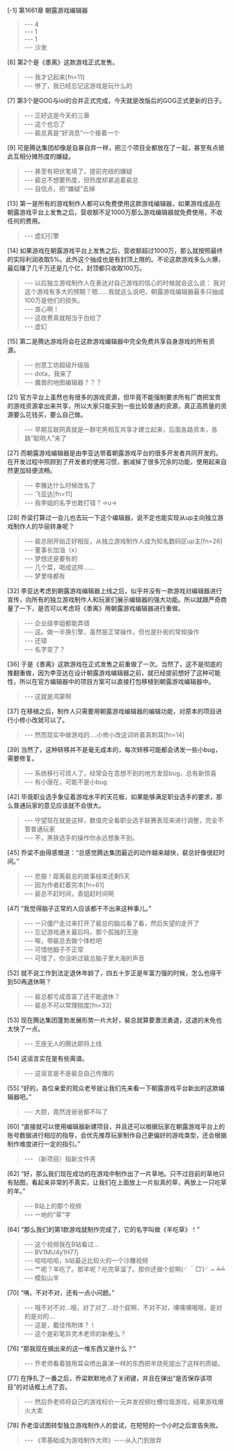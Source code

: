 
[-1] 第1661章 朝露游戏编辑器
>--- 4<br>
>--- 1<br>
>--- 1<br>
>--- 沙发<br>

[6] 第2个是《黍离》这款游戏正式发售。
>--- 我才记起来[fn=11]<br>
>--- 慘了，我已经忘记这游戏是玩什么的<br>

[7] 第3个是GOG与ioi的合并正式完成，今天就是改版后的GOG正式更新的日子。
>--- 正好这是今天的三章<br>
>--- 这个也忘了<br>
>--- 裴总真是“好消息”一个接着一个<br>

[9] 可是腾达集团却像是自暴自弃一样，把三个项目全都放在了一起，甚至有点彼此互相分摊热度的嫌疑。
>--- 甚至有把伏笔填了，提前完结的嫌疑<br>
>--- 裴总不想要热度，但热度却紧追着裴总<br>
>--- 自信点，把“嫌疑”去掉<br>

[13] 第一是所有的游戏制作人都可以免费使用这款游戏编辑器，如果游戏成品在朝露游戏平台上发售之后，营收额不足1000万那么游戏编辑器就免费使用，不收任何的费用。
>--- 虚幻引擎<br>

[14] 如果游戏在朝露游戏平台上发售之后，营收额超过1000万，那么就按照最终的实际利润收取5%。此外这个抽成也是有封顶上限的。不论这款游戏多么火爆，最后赚了几千万还是几个亿，封顶都只收取100万。
>--- 以后独立游戏制作人在表达对自己游戏的信心的时候就会这么说：
  我对这个游戏有多大的预期？嗯……我就这么说吧，朝露游戏编辑器最多只抽成100万是他们的损失。<br>
>--- 良心啊！<br>
>--- 这收费真就相当于白给了<br>
>--- 虚幻<br>

[15] 第二是腾达游戏将会在这款游戏编辑器中完全免费共享自身游戏的所有资源。
>--- 创意工坊超级升级版<br>
>--- dota，我来了<br>
>--- 魔兽的地图编辑器？？？<br>

[21] 官方平台上虽然也有很多的游戏资源，但毕竟不能强制要求所有厂商把宝贵的游戏资源拿出来共享，所以大家只能买到一些比较普通的资源，真正高质量的资源要么花钱买，要么自己做。
>--- 早期互联网真就是一群宅男相互共享才建立起来，后面各路资本，各路“聪明人”来了<br>

[27] 而朝露游戏编辑器是由李亚达带着朝露游戏平台的很多开发者共同开发的。在开发过程中照顾到了开发者的使用习惯，删减掉了很多冗余的功能，使用起来自然更加轻便流畅。
>--- 李雅达什么时候改名了<br>
>--- 飞亚达[fn=11]<br>
>--- 我李姐的名字也敢打错？→u→<br>

[28] 乔梁打算过一会儿也去玩一下这个编辑器，说不定也能实现从up主向独立游戏制作人的华丽转身呢？
>--- 裴总刚开始正好相反，从独立游戏制作人成为知名数码区up主[fn=26]<br>
>--- 董事长加油（x）<br>
>--- 梦想还是要有的<br>
>--- 几个菜，喝成这样……<br>
>--- 梦里啥都有<br>

[32] 李亚达考虑到朝露游戏编辑器上线之后，似乎并没有一款游戏对编辑器进行宣传，向所有的独立游戏制作人和玩家们展示编辑器的强大功能。所以就跟严奇商量了一下，是否可以考虑将《黍离》用朝露游戏编辑器进行重做。
>--- 企业级李姐都能弄错<br>
>--- 这。做一半换引擎，虽然是正常操作，但也是扑街的常规操作<br>
>--- 还错<br>
>--- 名字变了？<br>

[36] 于是《黍离》这款游戏在正式发售之前重做了一次。当然了，这不是彻底的推翻重做，因为李亚达在设计朝露游戏编辑器之前，就已经提前想好了这种可能性，所以在官方编辑器中的项目方案可以直接打包移植到朝露游戏编辑器中。
>--- 这就是鸿蒙啊<br>

[37] 在移植之后，制作人只需要用朝露游戏编辑器的编辑功能，对原本的项目进行小修小改就可以了。
>--- 然而现实中做游戏的....小修小改这词听着真刺耳[fn=14]<br>

[39] 当然了，这种转移并不是毫无成本的，每次转移可能都会诱发一些小bug，需要修复。
>--- 系统移行可烦人了，经常会在意想不到的地方发现bug，总有新惊喜<br>
>--- 有小唐在，可能不是小bug<br>

[42] 毕竟职业选手象征着游戏水平的天花板，如果能够满足职业选手的要求，那么普通玩家的意见应该就不会很大。
>--- 守望现在就是这样，数值完全看职业选手联赛表现来进行调整，完全不管普通玩家<br>
>--- 不，黑铁选手的操作你永远想象不到。<br>

[45] 乔梁不由得感慨道：“总感觉腾达集团最近的动作越来越快，裴总好像很赶时间。”
>--- 悲报！距离裴总的故事结束还剩5天<br>
>--- 因为作者赶着完本[fn=61]<br>
>--- 裴总不赶时间，青姐赶时间啊<br>

[47] “我觉得脑子正常的人应该都干不出来这种事儿。”
>--- 一只僵尸走过来打开了裴总的脑瓜看了看，然后失望的走开了<br>
>--- 忘记游戏通关最后吗，那个孤独的王座<br>
>--- 唉，带裴总去做个体检吧<br>
>--- 可惜他脑子不正常<br>
>--- 可惜了，你没听过裴总脑子里大海的声音<br>

[52] 就不说工作到法定退休年龄了，四五十岁正是年富力强的时候，怎么也得干到50再退休啊？
>--- 裴总都亏成首富了还不能退休？<br>
>--- 裴总不可以常理揣度[fn=33]<br>

[53] 现在腾达集团蓬勃发展形势一片大好，裴总就算要激流勇退，这退的未免也太快了一点。
>--- 王座无人的腾达即将上线<br>

[54] 这谣言实在是有些离谱。
>--- 这谣言是不是裴总自己传播的<br>

[55] “好的，各位亲爱的观众老爷就让我们先来看一下朝露游戏平台新出的这款编辑器吧。”
>--- 大胆，竟然连爸爸都不叫了<br>

[60] “直接就可以使用编辑器新建项目，并且还可以根据玩家在朝露游戏平台上的账号数据进行相应的指导，会优先推荐玩家制作自己更偏好的游戏类型，还会根据制作难度进行一定的指引。”
>--- （新项目）指新文件夹<br>

[62] “好，那么我们现在成功的在游戏中制作出了一片草地。只不过目前的草地只有贴图，看起来非常的不真实，让我们在上面放上一片拟真的草，再放上一只吃草的羊。”
>--- B站上的那个视频<br>
>--- 一地的“草”字<br>

[64] “那么我们的第1款游戏就制作完成了，它的名字叫做《羊吃草》！”
>--- 这个视频我在B站看过…<br>
>--- BV1MU4y1H77j<br>
>--- 哈哈哈哈，b站最近比较火的一个沙雕视频<br>
>--- 艹呢？羊吃了。那羊呢？吃完草溜了。那你还做个屁啊(╯｀□′)╯~ ╧╧<br>
>--- 模拟山羊<br>

[70] “咦，不对不对，还有一点小问题。”
>--- 哦不对不对…哦，对了对了…对个屁啊，不对不对，噢噢噢哦哦，是对的是对的…<br>
>--- 这是，戴佳伟附体？！<br>
>--- 这个是彩笔异灵术老师的新梗么？<br>

[76] “那我现在搞出来的这一堆东西又是什么？”
>--- 乔老师看着狼用耳朵喷出鼻涕一样的东西把羊烧死提出了这样的质疑。<br>

[77] 在挣扎了一番之后，乔梁默默地点了关闭键，并且在弹出“是否保存该项目”的对话框上点了否。
>--- 然后乔老师将自己的游戏标价一元并发视频吐槽垃圾游戏，结果游戏爆火大卖<br>

[78] 乔老湿试图转型独立游戏制作人的尝试，在短短的一个小时之后宣告失败。
>--- 《零基础成为游戏制作大师》----从入门到放弃<br>

